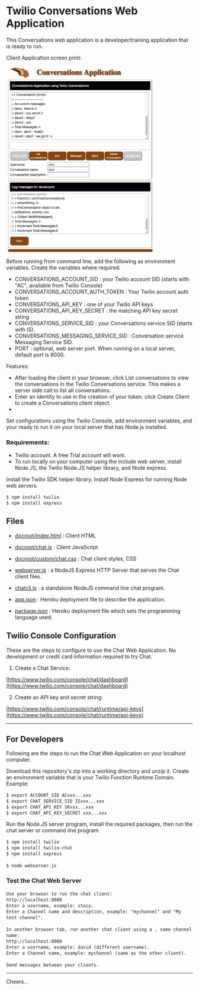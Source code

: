 # Twilio Conversations Web Application

This Conversations web application is a developer/training application that is ready to run. 

Client Application screen print:

<img src="clientapp.jpg" width="400"/>

Before running from command line, 
add the following as environment variables.
Create the variables where required.
+ CONVERSATIONS_ACCOUNT_SID : your Twilio account SID (starts with "AC", available from Twilio Console)
+ CONVERSATIONS_ACCOUNT_AUTH_TOKEN : Your Twilio account auth token
+ CONVERSATIONS_API_KEY : one of your Twilio API keys
+ CONVERSATIONS_API_KEY_SECRET : the matching API key secret string
+ CONVERSATIONS_SERVICE_SID : your Conversations service SID (starts with IS).
+ CONVERSATIONS_MESSAGING_SERVICE_SID : Conversation service Messaging Service SID.
+ PORT : optional, web server port. When running on a local server, default port is 8000.

Features:
+ After loading the client in your browser, 
click List conversations to view the conversations in the Twilio Conversations service.
This makes a server side call to list all conversations.
+ Enter an identity to use in the creation of your token.
click Create Client to create a Conversations client object.
+ 

Set configurations using the Twilio Console,
add environment variables, 
and your ready to run it on your local server that has Node.js installed.


### Requirements:

+ Twilio account. A free Trial account will work.
+ To run locally on your computer using the include web server, install Node.JS, the Twilio Node.JS helper library, 
    and Node express.

Install the Twilio SDK helper library. Install Node Express for running Node web servers.
````
$ npm install twilio
$ npm install express
````

## Files

- [docroot/index.html](docroot/index.html) : Client HTML
- [docroot/chat.js](docroot/chat.js) : Client JavaScript
- [docroot/custom/chat.css](docroot/custom/chat.css) : Chat client styles, CSS

- [webserver.js](webserver.js) : a NodeJS Express HTTP Server that serves the Chat client files.
- [chatcli.js](chatcli.js) : a standalone NodeJS command line chat program.

- [app.json](app.json) : Heroku deployment file to describe the application.
- [package.json](package.json) : Heroku deployment file which sets the programming language used.

## Twilio Console Configuration

These are the steps to configure to use the Chat Web Application.
No development or credit card information required to try Chat.

1. Create a Chat Service:

[https://www.twilio.com/console/chat/dashboard](https://www.twilio.com/console/chat/dashboard)

2. Create an API key and secret string:

[https://www.twilio.com/console/chat/runtime/api-keys](https://www.twilio.com/console/chat/runtime/api-keys)

--------------------------------------------------------------------------------
## For Developers

Following are the steps to run the Chat Web Application on your localhost computer.

Download this repository's zip into a working directory and unzip it.
Create an environment variable that is your Twilio Function Runtime Domain.
Example:
````
$ export ACCOUNT_SID ACxxx...xxx
$ export CHAT_SERVICE_SID ISxxx...xxx
$ export CHAT_API_KEY SKxxx...xxx
$ export CHAT_API_KEY_SECRET xxx...xxx
````
Run the Node.JS server program, install the required packages, then run the chat server or command line program.
````
$ npm install twilio
$ npm install twilio-chat
$ npm install express

$ node webserver.js
````
### Test the Chat Web Server
````
Use your browser to run the chat client:
http://localhost:8000
Enter a username, example: stacy.
Enter a Channel name and description, example: "mychannel" and "My test channel".

In another browser tab, run another chat client using a , same channel name:
http://localhost:8000
Enter a username, example: david (different username).
Enter a Channel name, example: mychannel (same as the other client).

Send messages between your clients.
````
--------------------------------------------------------------------------------
Cheers...
